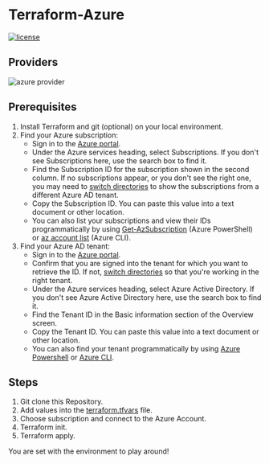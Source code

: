# Terraform-Azure

[![license](https://img.shields.io/badge/license-MIT-blue.svg)](/LICENSE)

## Providers

![azure provider](https://img.shields.io/badge/Azure-orange?logo=microsoft-azure&color=0089d6)

## Prerequisites

1. Install Terraform and git (optional) on your local environment.
2. Find your Azure subscription:
    - Sign in to the [Azure portal](https://portal.azure.com/).
    - Under the Azure services heading, select Subscriptions. If you don't see Subscriptions here, use the search box to find it.
    - Find the Subscription ID for the subscription shown in the second column. If no subscriptions appear, or you don't see the right one, you may need to [switch directories](https://docs.microsoft.com/en-us/azure/azure-portal/set-preferences#switch-and-manage-directories) to show the subscriptions from a different Azure AD tenant.
    - Copy the Subscription ID. You can paste this value into a text document or other location.
    - You can also list your subscriptions and view their IDs programmatically by using [Get-AzSubscription](https://docs.microsoft.com/en-us/powershell/module/az.accounts/get-azsubscription?view=latest&preserve-view=true) (Azure PowerShell) or [az account list](https://docs.microsoft.com/en-us/cli/azure/account?view=azure-cli-latest&preserve-view=true) (Azure CLI).
3. Find your Azure AD tenant:
    - Sign in to the [Azure portal](https://portal.azure.com/).
    - Confirm that you are signed into the tenant for which you want to retrieve the ID. If not, [switch directories](https://docs.microsoft.com/en-us/azure/azure-portal/set-preferences#switch-and-manage-directories) so that you're working in the right tenant.
    - Under the Azure services heading, select Azure Active Directory. If you don't see Azure Active Directory here, use the search box to find it.
    - Find the Tenant ID in the Basic information section of the Overview screen.
    - Copy the Tenant ID. You can paste this value into a text document or other location.
    - You can also find your tenant programmatically by using [Azure Powershell](https://docs.microsoft.com/en-us/azure/active-directory/fundamentals/active-directory-how-to-find-tenant#find-tenant-id-with-powershell) or [Azure CLI](https://docs.microsoft.com/en-us/azure/active-directory/fundamentals/active-directory-how-to-find-tenant#find-tenant-id-with-cli).

## Steps

1. Git clone this Repository.
2. Add values into the [terraform.tfvars](https://github.com/zul-m/terraform-azure/blob/main/terraform.tfvars) file.
3. Choose subscription and connect to the Azure Account.
4. Terraform init.
5. Terraform apply.

You are set with the environment to play around!